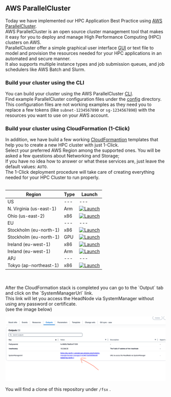 ## AWS ParallelCluster

Today we have implemented our HPC Application Best Practice using [AWS ParallelCluster](https://aws.amazon.com/hpc/parallelcluster/). <br>
AWS ParallelCluster is an open source cluster management tool that makes it easy for you to deploy and manage High Performance Computing (HPC) clusters on AWS. <br>
ParallelCluster offer a simple graphical user interface [GUI](https://docs.aws.amazon.com/parallelcluster/latest/ug/pcui-using-v3.html) or text file to model and provision the resources needed for your HPC applications in an automated and secure manner. <br>
It also supports multiple instance types and job submission queues, and job schedulers like AWS Batch and Slurm.<br>

### Build your cluster using the CLI
You can build your cluster using the AWS ParallelCluster [CLI](https://docs.aws.amazon.com/parallelcluster/latest/ug/pcluster-v3.html). <br> 
Find example ParallelCluster configuration files under the [config](config) directory. <br>
This configuration files are not working examples as they need you to replace a few tokens (like `subnet-1234567890` or `sg-1234567890`) with the resources you want to use on your AWS account.

### Build your cluster using CloudFormation (1-Click)
In addition, we have build a few working [CloudFormantion](https://aws.amazon.com/cloudformation/) templates that help you to create a new HPC cluster with just 1-Click.<br>
Select your preferred AWS Region among the supported ones. You will be asked a few questions about Networking and Storage; <br>
If you have no idea how to answer or what these services are, just leave the default values: `AUTO`. <br>
The 1-Click deployment procedure will take care of creating everything needed for your HPC Cluster to run properly.<br>
<br>

| Region       | Type | Launch                                                                                                                                                                                                                                                                                                             | 
|--------------| --- | --------------------------------------------------------------------------------------------------------------------------------------------------------------------------------------------------------------------------------------------------------------------------------------------------------------------|
| US  | --- | --- |
| N. Virginia (us-east-1) | Arm | [![Launch](https://samdengler.github.io/cloudformation-launch-stack-button-svg/images/us-east-1.svg)](https://us-east-1.console.aws.amazon.com/cloudformation/home?region=us-east-1#/stacks/quickcreate?templateURL=https%3A%2F%2Fhpc-applications-best-practice.s3.eu-west-1.amazonaws.com%2Fus-east-1.Arm.yaml&stackName=hpc-best-practice&param_PrivateSubnet=AUTO&param_FSx=AUTO&param_ClusterSecurityGroup=AUTO) |
| Ohio (us-east-2) | x86 | [![Launch](https://samdengler.github.io/cloudformation-launch-stack-button-svg/images/us-east-2.svg)](https://us-east-2.console.aws.amazon.com/cloudformation/home?region=us-east-2#/stacks/quickcreate?templateURL=https%3A%2F%2Fhpc-applications-best-practice.s3.eu-west-1.amazonaws.com%2Fus-east-2.x86.yaml&stackName=hpc-best-practice&param_PrivateSubnet=AUTO&param_FSx=AUTO&param_ClusterSecurityGroup=AUTO) |
| EU  | --- | --- |
| Stockholm (eu-north-1)    | x86 | [![Launch](https://samdengler.github.io/cloudformation-launch-stack-button-svg/images/eu-north-1.svg)](https://eu-north-1.console.aws.amazon.com/cloudformation/home?region=eu-north-1#/stacks/quickcreate?templateURL=https%3A%2F%2Fhpc-applications-best-practice.s3.eu-west-1.amazonaws.com%2Feu-north-1.x86.yaml&stackName=hpc-best-practice&param_PrivateSubnet=AUTO&param_FSx=AUTO&param_ClusterSecurityGroup=AUTO) |
| Stockholm (eu-north-1)    | GPU | [![Launch](https://samdengler.github.io/cloudformation-launch-stack-button-svg/images/eu-north-1.svg)](https://eu-north-1.console.aws.amazon.com/cloudformation/home?region=eu-north-1#/stacks/quickcreate?templateURL=https%3A%2F%2Fhpc-applications-best-practice.s3.eu-west-1.amazonaws.com%2Feu-north-1.GPU.yaml&stackName=hpc-best-practice&param_PrivateSubnet=AUTO&param_FSx=AUTO&param_ClusterSecurityGroup=AUTO) |
| Ireland (eu-west-1)       | x86 | [![Launch](https://samdengler.github.io/cloudformation-launch-stack-button-svg/images/eu-west-1.svg)](https://console.aws.amazon.com/) |
| Ireland (eu-west-1)       | Arm | [![Launch](https://samdengler.github.io/cloudformation-launch-stack-button-svg/images/eu-west-1.svg)](https://console.aws.amazon.com/) |
| APJ | --- | --- |
| Tokyo (ap-northeast-1) | x86 | [![Launch](https://samdengler.github.io/cloudformation-launch-stack-button-svg/images/ap-northeast-1.svg)](https://console.aws.amazon.com/) |

<br>
<br>
After the CloudFormation stack is completed you can go to the `Output` tab and click on the `SystemManagerUrl` link. <br>
This link will let you access the HeadNode via SystemManager without using any password or certificate. <br>
(see the image below)

![CloudFormation Output Tab](https://github.com/aws-samples/hpc-applications/blob/main/Doc/img/CloudFormationOutput.png?raw=true)

You will find a clone of this repository under `/fsx` .
